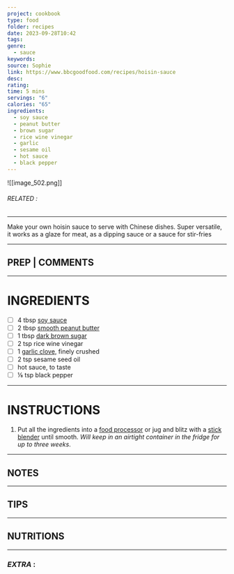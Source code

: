 ```yaml
---
project: cookbook
type: food
folder: recipes
date: 2023-09-28T10:42
tags: 
genre:
  - sauce
keywords: 
source: Sophie
link: https://www.bbcgoodfood.com/recipes/hoisin-sauce
desc: 
rating: 
time: 5 mins
servings: "6"
calories: "65"
ingredients:
  - soy sauce
  - peanut butter
  - brown sugar
  - rice wine vinegar
  - garlic
  - sesame oil
  - hot sauce
  - black pepper
---
```


![[image_502.png]]
###### *RELATED* : 
---
Make your own hoisin sauce to serve with Chinese dishes. Super versatile, it works as a glaze for meat, as a dipping sauce or a sauce for stir-fries

---
## PREP | COMMENTS



---
# INGREDIENTS

- [ ] 4 tbsp [soy sauce](https://www.bbcgoodfood.com/glossary/soy-sauce-glossary)
- [ ] 2 tbsp [smooth peanut butter](https://www.bbcgoodfood.com/glossary/peanut-butter-glossary)
- [ ] 1 tbsp [dark brown sugar](https://www.bbcgoodfood.com/glossary/sugar-glossary)
- [ ] 2 tsp rice wine vinegar
- [ ] 1 [garlic clove,](https://www.bbcgoodfood.com/glossary/garlic-glossary) finely crushed
- [ ] 2 tsp sesame seed oil
- [ ] hot sauce, to taste
- [ ] ⅛ tsp black pepper

---
# INSTRUCTIONS

1. Put all the ingredients into a [food processor](https://www.bbcgoodfood.com/review/best-food-processors) or jug and blitz with a [stick blender](https://www.bbcgoodfood.com/content/top-five-hand-blenders) until smooth. _Will keep in an airtight container in the fridge for up to three weeks_.

---
## NOTES



---
## TIPS



---
## NUTRITIONS



---
### *EXTRA* :



